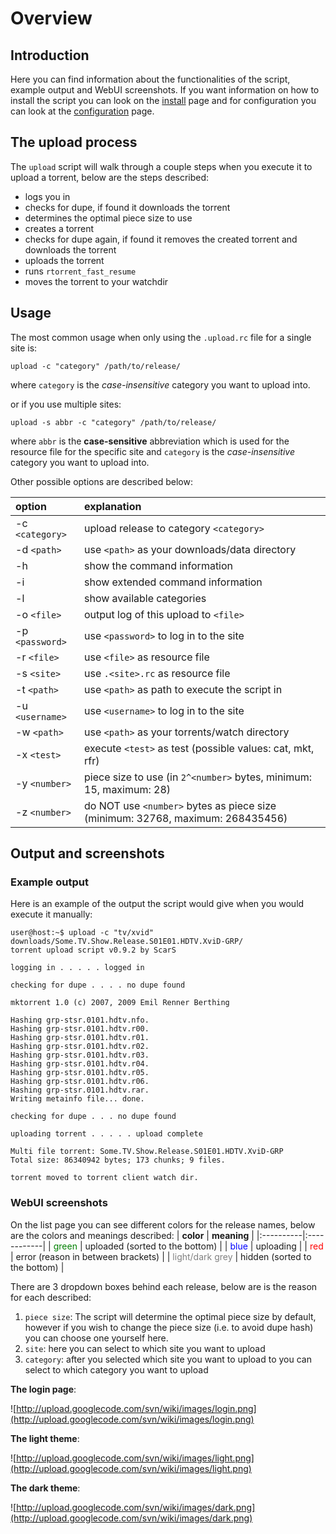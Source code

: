 # Overview #



## Introduction ##

Here you can find information about the functionalities of the script, example output and WebUI screenshots. If you want information on how to install the script you can look on the [install](Installation.md) page and for configuration you can look at the [configuration](Configuration.md) page.

## The upload process ##

The `upload` script will walk through a couple steps when you execute it to upload a torrent, below are the steps described:

  * logs you in
  * checks for dupe, if found it downloads the torrent
  * determines the optimal piece size to use
  * creates a torrent
  * checks for dupe again, if found it removes the created torrent and downloads the torrent
  * uploads the torrent
  * runs `rtorrent_fast_resume`
  * moves the torrent to your watchdir


## Usage ##

The most common usage when only using the `.upload.rc` file for a single site is:
```
upload -c "category" /path/to/release/
```
where `category` is the _case-insensitive_ category you want to upload into.

or if you use multiple sites:
```
upload -s abbr -c "category" /path/to/release/
```
where `abbr` is the **case-sensitive** abbreviation which is used for the resource file for the specific site and `category` is the _case-insensitive_ category you want to upload into.

Other possible options are described below:

| **option** | **explanation** |
|:-----------|:----------------|
| -c `<category>` | upload release to category `<category>` |
| -d `<path>` | use `<path>` as your downloads/data directory |
| -h         | show the command information |
| -i         | show extended command information |
| -l         | show available categories |
| -o `<file>` | output log of this upload to `<file>` |
| -p `<password>` | use `<password>` to log in to the site |
| -r `<file>` | use `<file>` as resource file |
| -s `<site>` | use `.<site>.rc` as resource file |
| -t `<path>` | use `<path>` as path to execute the script in |
| -u `<username>` | use `<username>` to log in to the site |
| -w `<path>` | use `<path>` as your torrents/watch directory |
| -x `<test>` | execute `<test>` as test (possible values: cat, mkt, rfr) |
| -y `<number>` | piece size to use (in `2^<number>` bytes, minimum: 15, maximum: 28) |
| -z `<number>` | do NOT use `<number>` bytes as piece size (minimum: 32768, maximum: 268435456) |


## Output and screenshots ##

### Example output ###

Here is an example of the output the script would give when you would execute it manually:
```
user@host:~$ upload -c "tv/xvid" downloads/Some.TV.Show.Release.S01E01.HDTV.XviD-GRP/
torrent upload script v0.9.2 by ScarS

logging in . . . . . logged in

checking for dupe . . . . no dupe found

mktorrent 1.0 (c) 2007, 2009 Emil Renner Berthing

Hashing grp-stsr.0101.hdtv.nfo.
Hashing grp-stsr.0101.hdtv.r00.
Hashing grp-stsr.0101.hdtv.r01.
Hashing grp-stsr.0101.hdtv.r02.
Hashing grp-stsr.0101.hdtv.r03.
Hashing grp-stsr.0101.hdtv.r04.
Hashing grp-stsr.0101.hdtv.r05.
Hashing grp-stsr.0101.hdtv.r06.
Hashing grp-stsr.0101.hdtv.rar.
Writing metainfo file... done.

checking for dupe . . . no dupe found

uploading torrent . . . . . upload complete

Multi file torrent: Some.TV.Show.Release.S01E01.HDTV.XviD-GRP
Total size: 86340942 bytes; 173 chunks; 9 files.

torrent moved to torrent client watch dir.
```


### WebUI screenshots ###

On the list page you can see different colors for the release names, below are the colors and meanings described:
| **color** | **meaning** |
|:----------|:------------|
| <font color='green'>green</font> | uploaded (sorted to the bottom) |
| <font color='blue'>blue</font> | uploading   |
| <font color='red'>red</font> | error (reason in between brackets) |
| <font color='grey'>light/dark grey</font> | hidden (sorted to the bottom) |


There are 3 dropdown boxes behind each release, below are is the reason for each described:
  1. `piece size`: The script will determine the optimal piece size by default, however if you wish to change the piece size (i.e. to avoid dupe hash) you can choose one yourself here.
  1. `site`: here you can select to which site you want to upload
  1. `category`: after you selected which site you want to upload to you can select to which category you want to upload


**The login page**:

![http://upload.googlecode.com/svn/wiki/images/login.png](http://upload.googlecode.com/svn/wiki/images/login.png)


**The light theme**:

![http://upload.googlecode.com/svn/wiki/images/light.png](http://upload.googlecode.com/svn/wiki/images/light.png)


**The dark theme**:

![http://upload.googlecode.com/svn/wiki/images/dark.png](http://upload.googlecode.com/svn/wiki/images/dark.png)